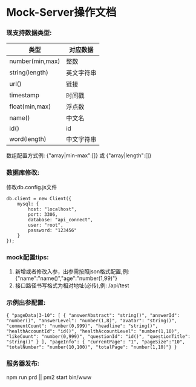 # Mock-Server操作文档

### 现支持数据类型:
| 类型  |  对应数据 |
| --- | --- |
| number(min,max) | 整数 |
| string(length) | 英文字符串 |
| url() | 链接 |
| timestamp | 时间戳 |
| float(min,max) | 浮点数 |
| name() | 中文名 |
| id() | id |
| word(length) | 中文字符串 |

数组配置方式例: 
 {"array|min-max":[]} 或 {"array|length":[]}

### 数据库修改:
修改db.config.js文件

```
db.client = new Client({
    mysql: {
        host: "localhost",
        port: 3306,
        database: "api_connect",
        user: "root",
        password: "123456"
    }
});
```
### mock配置tips:
1. 新增或者修改入参，出参需按照json格式配置,例: {"name":"name()","age":"number(1,99)"}
2. 接口路径书写格式为相对地址(必传),例: /api/test

### 示例出参配置:

```
{ "pageData|3-10": [ { "answerAbstract": "string()", "answerId": "number()", "answerLevel": "number(1,8)", "avatar": "string()", "commentCount": "number(0,999)", "headline": "string()", "healthAccountId": "id()", "healthAccountLevel": "number(1,10)", "likeCount": "number(0,999)", "questionId": "id()", "questionTitle": "string()" } ], "pageInfo": { "currentPage": "1", "pageSize":"10", "totalNumber": "number(10,100)", "totalPage": "number(1,10)"} }
```


### 服务器发布:
 npm run prd || pm2 start bin/www